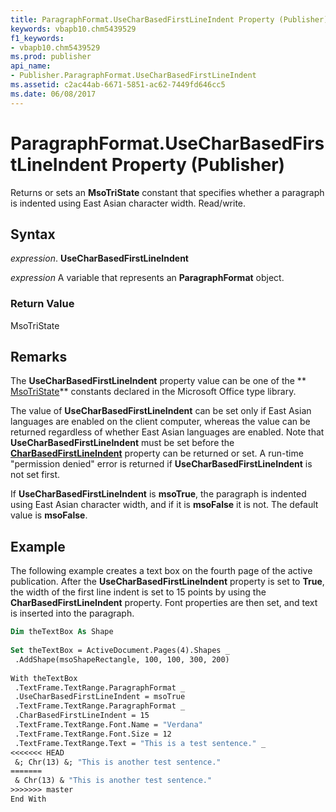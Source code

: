 ```yaml
---
title: ParagraphFormat.UseCharBasedFirstLineIndent Property (Publisher)
keywords: vbapb10.chm5439529
f1_keywords:
- vbapb10.chm5439529
ms.prod: publisher
api_name:
- Publisher.ParagraphFormat.UseCharBasedFirstLineIndent
ms.assetid: c2ac44ab-6671-5851-ac62-7449fd646cc5
ms.date: 06/08/2017
---
```



# ParagraphFormat.UseCharBasedFirstLineIndent Property (Publisher)

Returns or sets an  **MsoTriState** constant that specifies whether a paragraph is indented using East Asian character width. Read/write.


## Syntax

 _expression_. **UseCharBasedFirstLineIndent**

 _expression_ A variable that represents an  **ParagraphFormat** object.


### Return Value

MsoTriState


## Remarks

The  **UseCharBasedFirstLineIndent** property value can be one of the ** [MsoTriState](./Office.MsoTriState.md)** constants declared in the Microsoft Office type library.

The value of  **UseCharBasedFirstLineIndent** can be set only if East Asian languages are enabled on the client computer, whereas the value can be returned regardless of whether East Asian languages are enabled. Note that **UseCharBasedFirstLineIndent** must be set before the **[CharBasedFirstLineIndent](Publisher.ParagraphFormat.CharBasedFirstLineIndent.md)** property can be returned or set. A run-time "permission denied" error is returned if **UseCharBasedFirstLineIndent** is not set first.

If  **UseCharBasedFirstLineIndent** is **msoTrue**, the paragraph is indented using East Asian character width, and if it is  **msoFalse** it is not. The default value is **msoFalse**.


## Example

The following example creates a text box on the fourth page of the active publication. After the  **UseCharBasedFirstLineIndent** property is set to **True**, the width of the first line indent is set to 15 points by using the  **CharBasedFirstLineIndent** property. Font properties are then set, and text is inserted into the paragraph.


```vb
Dim theTextBox As Shape 
 
Set theTextBox = ActiveDocument.Pages(4).Shapes _ 
 .AddShape(msoShapeRectangle, 100, 100, 300, 200) 
 
With theTextBox 
 .TextFrame.TextRange.ParagraphFormat _ 
 .UseCharBasedFirstLineIndent = msoTrue 
 .TextFrame.TextRange.ParagraphFormat _ 
 .CharBasedFirstLineIndent = 15 
 .TextFrame.TextRange.Font.Name = "Verdana" 
 .TextFrame.TextRange.Font.Size = 12 
 .TextFrame.TextRange.Text = "This is a test sentence." _ 
<<<<<<< HEAD
 &; Chr(13) &; "This is another test sentence." 
=======
 & Chr(13) & "This is another test sentence." 
>>>>>>> master
End With
```


